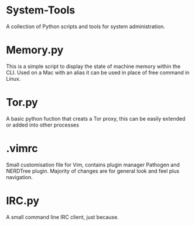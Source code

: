 System-Tools
============

A collection of Python scripts and tools for system administration.

Memory.py
=========

This is a simple script to display the state of machine memory within the CLI. Used on a Mac with an alias it can be used in place of free command in Linux.

Tor.py
=========
A basic python fuction that creats a Tor proxy, this can be easily extended or added into other processes

.vimrc
=========
Small customisation file for Vim, contains plugin manager Pathogen and NERDTree plugin. Majority of changes are for general look and feel plus navigation. 

IRC.py
=========
A small command line IRC client, just because. 

